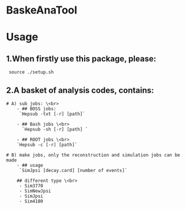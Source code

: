 # BaskeAnaTool
Usage
=====
1.When firstly use this package, please: 
---------------------------------------
   ` source ./setup.sh`


2.A basket of analysis codes, contains:
---------------------------------------
    # A) sub jobs: \<br>
        - ## BOSS jobs:
         `Hepsub -txt [-r] [path]`

        - ## Bash jobs \<br>
          `Hepsub -sh [-r] [path] `

        - ## ROOT jobs \<br>
     	`Hepsub -c [-r] [path]`
 
 	# B) make jobs, only the reconstruction and simulation jobs can be made
  		- ## usage
         `SimJpsi [decay.card] [number of events]`

        ## different type \<br>
         - Sim3770 
         - SimNewJpsi
         - SimJpsi
         - Sim4180
   

